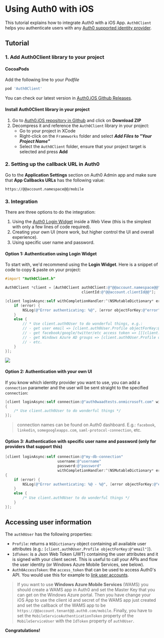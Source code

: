 # Using Auth0 with iOS

This tutorial explains how to integrate Auth0 with a iOS App. `Auth0Client` helps you authenticate users with any [Auth0 supported identity provider](identityproviders).

## Tutorial

### 1. Add Auth0Client library to your project


#### CocoaPods
Add the following line to your _Podfile_
```ruby
pod 'Auth0Client'
```
You can check our latest version in [Auth0.iOS Github Releases](https://github.com/auth0/Auth0.iOS/releases).

#### Install Auth0Client library in your project

1. Go to [Auth0.iOS repository in Github](https://github.com/auth0/Auth0.iOS) and click on __Download ZIP__
2. Decompress it and reference the `Auth0Client` library in your project:
	* Go to your project in XCode
	* Right-click on the `Frameworks` folder and select ___Add Files to "Your Project Name"___
	* Select the `Auth0Client` folder, ensure that your project target is selected and press __Add__

### 2. Setting up the callback URL in Auth0

<div class="setup-callback">
<p>Go to the <b>Application Settings</b> section on Auth0 Admin app and make sure that <b>App Callbacks URLs</b> has the following value:</p>

<pre><code>https://@@account.namespace@@/mobile</pre></code>
</div>

### 3. Integration
There are three options to do the integration:

1. Using the [Auth0 Login Widget](login-widget2) inside a Web View (this is the simplest with only a few lines of code required).
2. Creating your own UI (more work, but higher control the UI and overall experience).
3. Using specific user name and password.

#### Option 1: Authentication using Login Widget

To start with, we'd recommend using the __Login Widget__. Here is a snippet of code to copy & paste on your project:

```objective-c
#import "Auth0Client.h"

Auth0Client *client = [Auth0Client auth0Client:@"@@account.namespace@@"
								   clientId:@"@@account.clientId@@"];

[client loginAsync:self withCompletionHandler:^(NSMutableDictionary* error) {
    if (error) {
        NSLog(@"Error authenticating: %@", [error objectForKey:@"error"]);
    }
    else {
        // * Use client.auth0User to do wonderful things, e.g.:
		// - get user email => [client.auth0User.Profile objectForKey:@"email"]
		// - get facebook/google/twitter/etc access token => [[[client.auth0User.Profile objectForKey:@"identities"] objectAtIndex:0] objectForKey:@"access_token"]
		// - get Windows Azure AD groups => [client.auth0User.Profile objectForKey:@"groups"]
		// - etc.
    }
}];
```

![](img/iOS-step1.png)

#### Option 2: Authentication with your own UI

If you know which identity provider you want to use, you can add a `connection` parameter and the user will be sent straight to the specified `connection`:

```objective-c
[client loginAsync:self connection:@"auth0waadtests.onmicrosoft.com" withCompletionHandler:^(NSMutableDictionary* error)
{
	/* Use client.auth0User to do wonderful things */
}];
```

> connection names can be found on Auth0 dashboard. E.g.: `facebook`, `linkedin`, `somegoogleapps.com`, `saml-protocol-connection`, etc.

#### Option 3: Authentication with specific user name and password (only for providers that support this)

```objective-c
[client loginAsync:self connection:@"my-db-connection"
						username:@"username"
						password:@"password"
						withCompletionHandler:^(NSMutableDictionary* error)
{
	if (error) {
		NSLog(@"Error authenticating: %@ - %@", [error objectForKey:@"error"], [error objectForKey:@"error_description"]);
	}
	else {
		/* Use client.auth0User to do wonderful things */
	}
}];
```

## Accessing user information

The `auth0User` has the following properties:

* `Profile`: returns a `NSDictionary` object containing all available user attributes (e.g.: `[client.auth0User.Profile objectForKey:@"email"]`).
* `IdToken`: is a Json Web Token (JWT) containing the user attributes and it is signed with your client secret. This is useful to call your APIs and flow the user identity (or Windows Azure Mobile Services, see below).
* `Auth0AccessToken`: the `access_token` that can be used to access Auth0's API. You would use this for example to [link user accounts](link-accounts).

> If you want to use __Windows Azure Mobile Services__ (WAMS) you should create a WAMS app in Auth0 and set the Master Key that you can get on the Windows Azure portal. Then you have change your iOS App to use the client id and secret of the WAMS app just created and set the callback of the WAMS app to be `https://@@account.tenant@@.auth0.com/mobile`. Finally, you have to set the `MobileServiceAuthenticationToken` property of the `MobileServiceUser` with the `IdToken` property of `auth0User`.

**Congratulations!**
